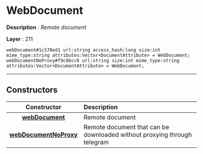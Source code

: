 # WebDocument

**Description** : *Remote document*

**Layer** : 211

```tl
webDocument#1c570ed1 url:string access_hash:long size:int mime_type:string attributes:Vector<DocumentAttribute> = WebDocument;
webDocumentNoProxy#f9c8bcc6 url:string size:int mime_type:string attributes:Vector<DocumentAttribute> = WebDocument;
```

---

## Constructors

| Constructor | Description |
| :---: | :--- |
| [**webDocument**](constructor/webDocument) | Remote document |
| [**webDocumentNoProxy**](constructor/webDocumentNoProxy) | Remote document that can be downloaded without proxying through telegram |